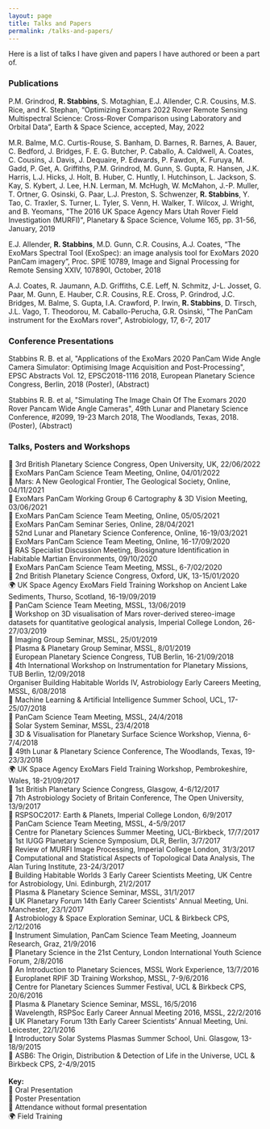 ```yaml
---
layout: page
title: Talks and Papers
permalink: /talks-and-papers/
---
```


Here is a list of talks I have given and papers I have authored or been a part of.

### Publications

P.M. Grindrod, **R. Stabbins**, S. Motaghian, E.J. Allender, C.R. Cousins, M.S. Rice, and K. Stephan, “Optimizing Exomars 2022 Rover Remote Sensing Multispectral Science: Cross-Rover Comparison using Laboratory and Orbital Data”, Earth & Space Science, accepted, May, 2022  

M.R. Balme, M.C. Curtis-Rouse, S. Banham, D. Barnes, R. Barnes, A. Bauer, C. Bedford, J. Bridges, F. E. G. Butcher, P. Caballo, A. Caldwell, A. Coates, C. Cousins, J. Davis, J. Dequaire, P. Edwards, P. Fawdon, K. Furuya, M. Gadd, P. Get, A. Griffiths, P.M. Grindrod, M. Gunn, S. Gupta, R. Hansen, J.K. Harris, L.J. Hicks, J. Holt, B. Huber, C. Huntly, I. Hutchinson, L. Jackson, S. Kay, S. Kybert, J. Lee, H.N. Lerman, M. McHugh, W. McMahon, J.-P. Muller, T. Ortner, G. Osinski, G. Paar, L.J. Preston, S. Schwenzer, **R. Stabbins**, Y. Tao, C. Traxler, S. Turner, L. Tyler, S. Venn, H. Walker, T. Wilcox, J. Wright, and B. Yeomans, "The 2016 UK Space Agency Mars Utah Rover Field Investigation (MURFI)", Planetary & Space Science, Volume 165, pp. 31-56, January, 2019  

E.J. Allender, **R. Stabbins**, M.D. Gunn, C.R. Cousins, A.J. Coates, “The ExoMars Spectral Tool (ExoSpec): an image analysis tool for ExoMars 2020 PanCam imagery”, Proc. SPIE 10789, Image and Signal Processing for Remote Sensing XXIV, 107890I, October, 2018  

A.J. Coates, R. Jaumann, A.D. Griffiths, C.E. Leff, N. Schmitz, J-L. Josset, G. Paar, M. Gunn, E. Hauber, C.R. Cousins, R.E. Cross, P. Grindrod, J.C. Bridges, M. Balme, S. Gupta, I.A. Crawford, P. Irwin, **R. Stabbins**, D. Tirsch, J.L. Vago, T. Theodorou, M. Caballo-Perucha, G.R. Osinski, "The PanCam instrument for the ExoMars rover", Astrobiology, 17, 6-7, 2017  


### Conference Presentations

Stabbins R. B. et al, "Applications of the ExoMars 2020 PanCam Wide Angle Camera Simulator: Optimising Image Acquisition and Post-Processing", EPSC Abstracts Vol. 12, EPSC2018-1116 2018, European Planetary Science Congress, Berlin, 2018 (Poster), (Abstract)

Stabbins R. B. et al, "Simulating The Image Chain Of The Exomars 2020 Rover Pancam Wide Angle Cameras", 49th Lunar and Planetary Science Conference, #2099, 19-23 March 2018, The Woodlands, Texas, 2018. (Poster), (Abstract)


### Talks, Posters and Workshops
:loudspeaker: 3rd British Planetary Science Congress, Open University, UK, 22/06/2022  
:loudspeaker: ExoMars PanCam Science Team Meeting, Online, 04/01/2022  
:loudspeaker: Mars: A New Geological Frontier, The Geological Society, Online, 04/11/2021  
:loudspeaker: ExoMars PanCam Working Group 6 Cartography & 3D Vision Meeting, 03/06/2021  
:loudspeaker: ExoMars PanCam Science Team Meeting, Online, 05/05/2021  
:loudspeaker: ExoMars PanCam Seminar Series, Online, 28/04/2021  
:page_with_curl: 52nd Lunar and Planetary Science Conference, Online, 16-19/03/2021  
:memo: ExoMars PanCam Science Team Meeting, Online, 16-17/09/2020  
:loudspeaker: RAS Specialist Discussion Meeting, Biosignature Identification in Habitable Martian Environments, 09/10/2020  
:memo: ExoMars PanCam Science Team Meeting, MSSL, 6-7/02/2020  
:page_with_curl: 2nd British Planetary Science Congress, Oxford, UK, 13-15/01/2020  
:earth_africa: UK Space Agency ExoMars Field Training Workshop on Ancient Lake Sediments, Thurso, Scotland, 16-19/09/2019  
:memo: PanCam Science Team Meeting, MSSL, 13/06/2019  
:memo: Workshop on 3D visualisation of Mars rover-derived stereo-image datasets for quantitative geological analysis, Imperial College London, 26-27/03/2019  
:loudspeaker: Imaging Group Seminar, MSSL, 25/01/2019  
:loudspeaker: Plasma & Planetary Group Seminar, MSSL, 8/01/2019  
:page_with_curl: European Planetary Science Congress, TUB Berlin, 16-21/09/2018  
:loudspeaker: 4th International Workshop on Instrumentation for Planetary Missions, TUB Berlin, 12/09/2018  
Organiser Building Habitable Worlds IV, Astrobiology Early Careers Meeting, MSSL, 6/08/2018  
:memo: Machine Learning & Artificial Intelligence Summer School, UCL, 17-25/07/2018  
:loudspeaker: PanCam Science Team Meeting, MSSL, 24/4/2018  
:loudspeaker: Solar System Seminar, MSSL, 23/4/2018  
:memo: 3D & Visualisation for Planetary Surface Science Workshop, Vienna, 6-7/4/2018  
:page_with_curl: 49th Lunar & Planetary Science Conference, The Woodlands, Texas, 19-23/3/2018  
:earth_africa: UK Space Agency ExoMars Field Training Workshop, Pembrokeshire, Wales, 18-21/09/2017  
:page_with_curl: 1st British Planetary Science Congress, Glasgow, 4-6/12/2017  
:page_with_curl: 7th Astrobiology Society of Britain Conference, The Open University, 13/9/2017  
:loudspeaker: RSPSOC2017: Earth & Planets, Imperial College London, 6/9/2017  
:loudspeaker: PanCam Science Team Meeting, MSSL, 4-5/9/2017  
:loudspeaker: Centre for Planetary Sciences Summer Meeting, UCL-Birkbeck, 17/7/2017  
:loudspeaker: 1st IUGG Planetary Science Symposium, DLR, Berlin, 3/7/2017  
:memo: Review of MURFI Image Processing, Imperial College London, 31/3/2017  
:memo: Computational and Statistical Aspects of Topological Data Analysis, The Alan Turing Institute, 23-24/3/2017  
:loudspeaker: Building Habitable Worlds 3 Early Career Scientists Meeting, UK Centre for Astrobiology, Uni. Edinburgh, 21/2/2017  
:loudspeaker: Plasma & Planetary Science Seminar, MSSL, 31/1/2017  
:loudspeaker: UK Planetary Forum 14th Early Career Scientists' Annual Meeting, Uni. Manchester, 23/1/2017  
:loudspeaker: Astrobiology & Space Exploration Seminar, UCL & Birkbeck CPS, 2/12/2016  
:loudspeaker: Instrument Simulation, PanCam Science Team Meeting, Joanneum Research, Graz, 21/9/2016  
:loudspeaker: Planetary Science in the 21st Century, London International Youth Science Forum, 2/8/2016  
:loudspeaker: An Introduction to Planetary Sciences, MSSL Work Experience, 13/7/2016  
:memo: Europlanet RPIF 3D Training Workshop, MSSL, 7-9/6/2016  
:loudspeaker: Centre for Planetary Sciences Summer Festival, UCL & Birkbeck CPS, 20/6/2016  
:loudspeaker: Plasma & Planetary Science Seminar, MSSL, 16/5/2016  
:loudspeaker: Wavelength, RSPSoc Early Career Annual Meeting 2016, MSSL, 22/2/2016  
:page_with_curl: UK Planetary Forum 13th Early Career Scientists’ Annual Meeting, Uni. Leicester, 22/1/2016  
:memo: Introductory Solar Systems Plasmas Summer School, Uni. Glasgow, 13-18/9/2015  
:memo: ASB6: The Origin, Distribution & Detection of Life in the Universe, UCL & Birkbeck CPS, 2-4/9/2015  
&nbsp;  
**Key:**    
:loudspeaker: Oral Presentation  
:page_with_curl: Poster Presentation  
:memo: Attendance without formal presentation  
:earth_africa: Field Training  
